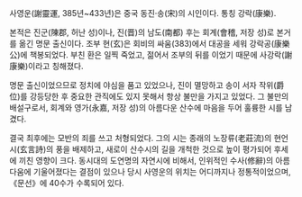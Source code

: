 사영운(謝靈運, 385년~433년)은 중국 동진·송(宋)의 시인이다. 통칭 강락(康樂).  

본적은 진군(陳郡, 허난 성)이나, 진(晋)의 남도(南都) 후는 회계(會稽, 저장 성)로 본거를 옮긴 명문 출신이다. 조부 현(玄)은 회비의
싸움(383)에서 대공을 세워 강락공(康樂公)에 책봉되었다. 부친 환은 일찍 죽었고, 젊어서 조부의 뒤를 이었기 때문에 사강락(謝康樂)이라고
칭해졌다.  

명문 출신이었으므로 정치에 야심을 품고 있었으나, 진이 멸망하고 송이 서자 작위(爵位)를 강등당한 후 중요한 관직에도 있지 못해서 항상
불만을 가지고 있었다. 그 불만의 배설구로서, 회계와 영가(永嘉, 저장 성)의 아름다운 산수에 마음을 두어 훌륭한 시를 남겼다.  

결국 최후에는 모반의 죄를 쓰고 처형되었다. 그의 시는 종래의 노장류(老莊流)의 현언시(玄言詩)의 풍을 배제하고, 새로이 산수시의 길을
개척한 것으로 높이 평가되어 후세에 끼친 영향이 크다. 동시대의 도연명의 자연시에 비해서, 인위적인 수사(修辭)의 아름다움에 기울어졌다는
결점이 있으나 당시 사영운의 위치는 어디까지나 정통적이었으며, 《문선》에 40수가 수록되어 있다.  

